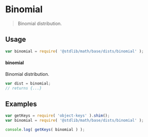 # Binomial

> Binomial distribution.

<section class="usage">

## Usage

```javascript
var binomial = require( '@stdlib/math/base/dists/binomial' );
```

#### binomial

Binomial distribution.

```javascript
var dist = binomial;
// returns {...}
```

</section>

<!-- /.usage -->

<section class="examples">

## Examples

<!-- TODO: better examples -->

```javascript
var getKeys = require( 'object-keys' ).shim();
var binomial = require( '@stdlib/math/base/dists/binomial' );

console.log( getKeys( binomial ) );
```

</section>

<!-- /.examples -->

<section class="links">

</section>

<!-- /.links -->
